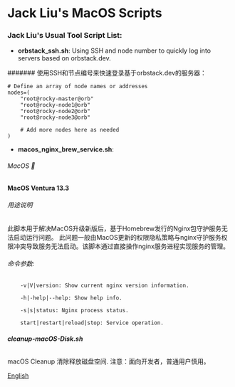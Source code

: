 # Jack Liu's MacOS Scripts

### Jack Liu's Usual Tool Script List:

* **orbstack_ssh.sh**: Using SSH and node number to quickly log into servers based on orbstack.dev.

####### 使用SSH和节点编号来快速登录基于orbstack.dev的服务器：
```
# Define an array of node names or addresses
nodes=(
    "root@rocky-master@orb"
    "root@rocky-node1@orb"
    "root@rocky-node2@orb"
    "root@rocky-node3@orb"
    
    # Add more nodes here as needed
)
```

* **macos_nginx_brew_service.sh**: 

###### MacOS 🍎 
**MacOS Ventura 13.3**

###### 用途说明
此脚本用于解决MacOS升级新版后，基于Homebrew发行的Nginx包守护服务无法启动运行问题。
此问题一般由MacOS更新的权限隐私策略与nginx守护服务权限冲突导致服务无法启动。该脚本通过直接操作nginx服务进程实现服务的管理。

###### 命令参数:
```
    -v|V|version: Show current nginx version information.
    
    -h|-help|--help: Show help info.
    
    -s|s|status: Nginx process status.
    
    start|restart|reload|stop: Service operation.
```

###### **cleanup-macOS-Disk.sh**
macOS Cleanup 清除释放磁盘空间.
注意：面向开发者，普通用户慎用。


 [English](README.md)